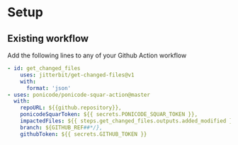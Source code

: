 # Setup

## Existing workflow

Add the following lines to any of your Github Action workflow

```yaml
- id: get_changed_files
    uses: jitterbit/get-changed-files@v1
    with:
      format: 'json'
- uses: ponicode/ponicode-squar-action@master
  with:
    repoURL: ${{github.repository}},
    ponicodeSquarToken: ${{ secrets.PONICODE_SQUAR_TOKEN }},
    impactedFiles: ${{ steps.get_changed_files.outputs.added_modified }},
    branch: ${GITHUB_REF##*/},
    githubToken: ${{ secrets.GITHUB_TOKEN }}
```